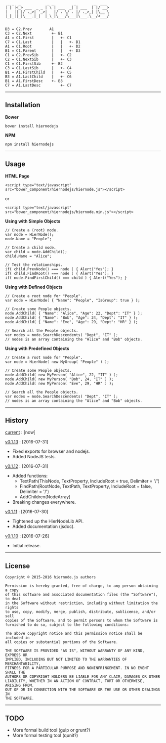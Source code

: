 

	 _ _  _            _ _         _        _  ___ 
	| | |<_> ___  _ _ | \ | ___  _| | ___  | |/ __>
	|   || |/ ._>| '_>|   |/ . \/ . |/ ._>_| |\__ \
	|_|_||_|\___.|_|  |_\_|\___/\___|\___.\__/<___/
	                                             

	D3 = C2.Prev        A1
	C3 = C2.Next         +- B1
	A1 = C1.First        |   +- C1
	C7 = C1.Last         |   |   +- D1
	A1 = C1.Root         |   |   +- D2
	B1 = C1.Parent       |   |   +- D3
	C1 = C2.PrevSib      |   +- C2
	C2 = C1.NextSib      |   +- C3
	C1 = C1.FirstSib     +- B2
	C3 = C1.LastSib      |   +- C4
	B1 = A1.FirstChild   |   +- C5
	B3 = A1.LastChild    |   +- C6
	B1 = A1.FirstDesc    +- B3
	C7 = A1.LastDesc         +- C7

---------------------------------------------------------------------

## Installation

**Bower**

	bower install hiernodejs

**NPM**

	npm install hiernodejs

---------------------------------------------------------------------

## Usage

**HTML Page**

	<script type="text/javascript" src="bower_component/hiernodejs/hiernode.js"></script>

or

	<script type="text/javascript" src="bower_component/hiernodejs/hiernode.min.js"></script>


**Using with Simple Objects**

	// Create a (root) node.
	var node = HierNode();
	node.Name = "People";
	
	// Create a child node.
	var child = node.AddChild();
	child.Name = "Alice";
	
	// Test the relationships.
	if( child.PrevNode() === node ) { Alert("Yes"); }
	if( child.FindRoot() === node ) { Alert("Yes"); }
	if( node.FindFirstChild() === child ) { Alert("Yes"); }

**Using with Defined Objects**

	// Create a root node for "People".
	var node = HierNode( { "Name": "People", "IsGroup": true } );
	
	// Create some People objects.
	node.AddChild( { "Name": "Alice", "Age": 22, "Dept": "IT" } );
	node.AddChild( { "Name": "Bob", "Age": 24, "Dept": "IT" } );
	node.AddChild( { "Name": "Eve", "Age": 29, "Dept": "HR" } );

	// Search all the People objects.
	var nodes = node.SearchDescendents( "Dept", "IT" );
	// nodes is an array containing the "Alice" and "Bob" objects.

**Using with Predefined Objects**

	// Create a root node for "People".
	var node = HierNode( new MyGroup( "People" ) );
	
	// Create some People objects.
	node.AddChild( new MyPerson( "Alice", 22, "IT" ) );
	node.AddChild( new MyPerson( "Bob", 24, "IT" ) );
	node.AddChild( new MyPerson( "Eve", 29, "HR" ) );

	// Search all the People objects.
	var nodes = node.SearchDescendents( "Dept", "IT" );
	// nodes is an array containing the "Alice" and "Bob" objects.


---------------------------------------------------------------------

## History

[current](https://github.com/agbowlin/hiernodejs/tree/master) : [now]

[v0.1.13](https://github.com/agbowlin/hiernodejs/tree/v0.1.13) : [2016-07-31]
- Fixed exports for browser and nodejs.
- Added NodeJS tests.

[v0.1.12](https://github.com/agbowlin/hiernodejs/tree/v0.1.12) : [2016-07-31]
- Added functions:
	- TextPath(ThisNode, TextProperty, IncludeRoot = true, Delimiter = '/')
	- FindPath(RootNode, TextPath, TextProperty, IncludeRoot = false, Delimiter = '/')
	- AddChildren(NodeArray)
- Breaking changes everywhere.
	
[v0.1.11](https://github.com/agbowlin/hiernodejs/tree/v0.1.11) : [2016-07-30]
- Tightened up the HierNodeLib API.
- Added documentation (jsdoc).

[v0.1.10](https://github.com/agbowlin/hiernodejs/tree/v0.1.10) : [2016-07-26]
- Initial release.

---------------------------------------------------------------------

## License

	Copyright © 2015-2016 hiernode.js authors
	
	Permission is hereby granted, free of charge, to any person obtaining a copy
	of this software and associated documentation files (the "Software"), to deal
	in the Software without restriction, including without limitation the rights
	to use, copy, modify, merge, publish, distribute, sublicense, and/or sell
	copies of the Software, and to permit persons to whom the Software is
	furnished to do so, subject to the following conditions:
	
	The above copyright notice and this permission notice shall be included in
	all copies or substantial portions of the Software.
	
	THE SOFTWARE IS PROVIDED "AS IS", WITHOUT WARRANTY OF ANY KIND, EXPRESS OR
	IMPLIED, INCLUDING BUT NOT LIMITED TO THE WARRANTIES OF MERCHANTABILITY,
	FITNESS FOR A PARTICULAR PURPOSE AND NONINFRINGEMENT. IN NO EVENT SHALL THE
	AUTHORS OR COPYRIGHT HOLDERS BE LIABLE FOR ANY CLAIM, DAMAGES OR OTHER
	LIABILITY, WHETHER IN AN ACTION OF CONTRACT, TORT OR OTHERWISE, ARISING FROM,
	OUT OF OR IN CONNECTION WITH THE SOFTWARE OR THE USE OR OTHER DEALINGS IN
	THE SOFTWARE.

---------------------------------------------------------------------

## TODO

- More formal build tool (gulp or grunt?)
- More formal testing tool (qunit?)
